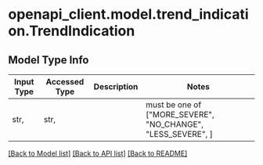 # openapi_client.model.trend_indication.TrendIndication

## Model Type Info
Input Type | Accessed Type | Description | Notes
------------ | ------------- | ------------- | -------------
str,  | str,  |  | must be one of ["MORE_SEVERE", "NO_CHANGE", "LESS_SEVERE", ] 

[[Back to Model list]](../../README.md#documentation-for-models) [[Back to API list]](../../README.md#documentation-for-api-endpoints) [[Back to README]](../../README.md)

